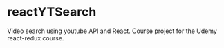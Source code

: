 # reactYTSearch
Video search using youtube API and React. Course project for the Udemy react-redux course.
